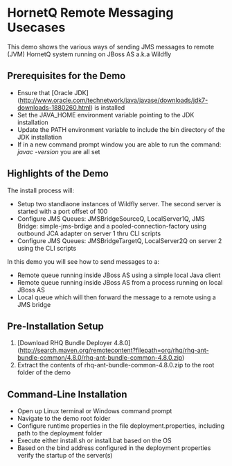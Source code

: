 HornetQ Remote Messaging Usecases
=================================

This demo shows the various ways of sending JMS messages to remote (JVM) HornetQ system running on JBoss AS a.k.a Wildfly

Prerequisites for the Demo
--------------------------
- Ensure that [Oracle JDK] (http://www.oracle.com/technetwork/java/javase/downloads/jdk7-downloads-1880260.html) is installed
- Set the JAVA_HOME environment variable pointing to the JDK installation
- Update the PATH environment variable to include the bin directory of the JDK installation
- If in a new command prompt window you are able to run the command: *javac -version* you are all set

Highlights of the Demo
----------------------

The install process will:
- Setup two standlaone instances of Wildfly server. The second server is started with a port offset of 100
- Configure JMS Queues: JMSBridgeSourceQ, LocalServer1Q, JMS Bridge: simple-jms-brdige and a pooled-connection-factory using outbound JCA adapter on server 1 thru CLI scripts
- Configure JMS Queues: JMSBridgeTargetQ, LocalServer2Q on server 2 using the CLI scripts

In this demo you will see how to send messages to a:
- Remote queue running inside JBoss AS using a simple local Java client
- Remote queue running inside JBoss AS from a process running on local JBoss AS
- Local queue which will then forward the message to a remote using a JMS bridge

Pre-Installation Setup
----------------------
 1. [Download RHQ Bundle Deployer 4.8.0] (http://search.maven.org/remotecontent?filepath=org/rhq/rhq-ant-bundle-common/4.8.0/rhq-ant-bundle-common-4.8.0.zip)
 2. Extract the contents of rhq-ant-bundle-common-4.8.0.zip to the root folder of the demo

Command-Line Installation
-------------------------
- Open up Linux terminal or Windows command prompt
- Navigate to the demo root folder 
- Configure runtime properties in the file deployment.properties, including path to the deployment folder
- Execute either install.sh or install.bat based on the OS
- Based on the bind address configured in the deployment properties verify the startup of the server(s)

